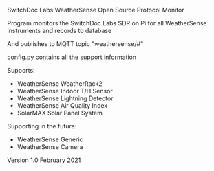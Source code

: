 SwitchDoc Labs WeatherSense Open Source Protocol Monitor

Program monitors the SwitchDoc Labs SDR on Pi for all WeatherSense instruments and records to database

And publishes to MQTT topic "weathersense/#"

config.py contains all the support information

Supports:<BR>

- WeatherSense WeatherRack2<BR>
- WeatherSense Indoor T/H Sensor<BR>
- WeatherSense Lightning Detector<BR>
- WeatherSense Air Quality Index<BR>
- SolarMAX Solar Panel System<BR>

Supporting in the future:<BR>
- WeatherSense Generic <BR>
- WeatherSense Camera <BR>


Version 1.0 February 2021



